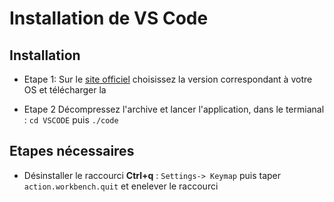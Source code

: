 # Installation de VS Code

## Installation 

* Etape 1: 
Sur le [site officiel](https://code.visualstudio.com/download) choisissez la version correspondant à votre OS et télécharger la 

* Etape 2
Décompressez l'archive et lancer l'application, dans le termianal :  `cd VSCODE` puis `./code `


## Etapes nécessaires 
* Désinstaller le raccourci **Ctrl+q** : `Settings-> Keymap` puis taper `action.workbench.quit` et enelever le raccourci
